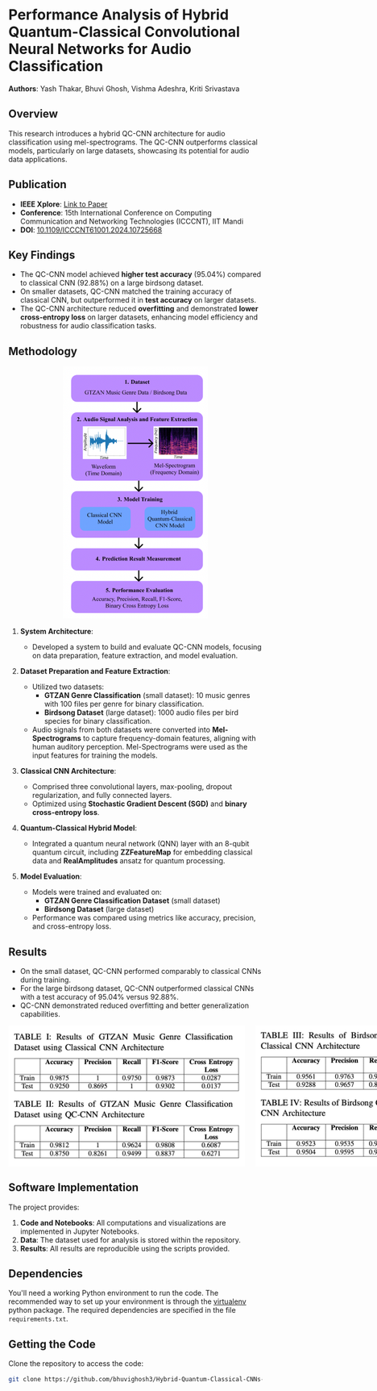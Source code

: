 # Performance Analysis of Hybrid Quantum-Classical Convolutional Neural Networks for Audio Classification

**Authors**: Yash Thakar, Bhuvi Ghosh, Vishma Adeshra, Kriti Srivastava  

## Overview  
This research introduces a hybrid QC-CNN architecture for audio classification using mel-spectrograms. The QC-CNN outperforms classical models, particularly on large datasets, showcasing its potential for audio data applications.

## Publication  
- **IEEE Xplore**: [Link to Paper](https://ieeexplore.ieee.org/document/10725668)  
- **Conference**: 15th International Conference on Computing Communication and Networking Technologies (ICCCNT), IIT Mandi  
- **DOI**: [10.1109/ICCCNT61001.2024.10725668](https://doi.org/10.1109/ICCCNT61001.2024.10725668)

## Key Findings  
- The QC-CNN model achieved **higher test accuracy** (95.04%) compared to classical CNN (92.88%) on a large birdsong dataset.  
- On smaller datasets, QC-CNN matched the training accuracy of classical CNN, but outperformed it in **test accuracy** on larger datasets.  
- The QC-CNN architecture reduced **overfitting** and demonstrated **lower cross-entropy loss** on larger datasets, enhancing model efficiency and robustness for audio classification tasks.
  
## Methodology

<p align="center">
  <img src="Readme images/architecture diagram.png" height="500" />
</p>

1. **System Architecture**:
   - Developed a system to build and evaluate QC-CNN models, focusing on data preparation, feature extraction, and model evaluation.

2. **Dataset Preparation and Feature Extraction**:
   - Utilized two datasets:
     - **GTZAN Genre Classification** (small dataset): 10 music genres with 100 files per genre for binary classification.
     - **Birdsong Dataset** (large dataset): 1000 audio files per bird species for binary classification.
   - Audio signals from both datasets were converted into **Mel-Spectrograms** to capture frequency-domain features, aligning with human auditory perception. Mel-Spectrograms were used as the input features for training the models.

3. **Classical CNN Architecture**:
   - Comprised three convolutional layers, max-pooling, dropout regularization, and fully connected layers.
   - Optimized using **Stochastic Gradient Descent (SGD)** and **binary cross-entropy loss**.

4. **Quantum-Classical Hybrid Model**:
   - Integrated a quantum neural network (QNN) layer with an 8-qubit quantum circuit, including **ZZFeatureMap** for embedding classical data and **RealAmplitudes** ansatz for quantum processing.

5. **Model Evaluation**:
   - Models were trained and evaluated on:
     - **GTZAN Genre Classification Dataset** (small dataset)
     - **Birdsong Dataset** (large dataset)
   - Performance was compared using metrics like accuracy, precision, and cross-entropy loss.
  

## Results 

- On the small dataset, QC-CNN performed comparably to classical CNNs during training.  
- For the large birdsong dataset, QC-CNN outperformed classical CNNs with a test accuracy of 95.04% versus 92.88%.  
- QC-CNN demonstrated reduced overfitting and better generalization capabilities.
  
<div style="display: flex;">
  <img src="Readme images/result.png" width="470" style="margin-right: 20px;" />
  <img src="Readme images/result1.png" width="470" />
</div>

## Software Implementation  

The project provides:  
1. **Code and Notebooks**: All computations and visualizations are implemented in Jupyter Notebooks.  
2. **Data**: The dataset used for analysis is stored within the repository.  
3. **Results**: All results are reproducible using the scripts provided.  

## Dependencies

You'll need a working Python environment to run the code.
The recommended way to set up your environment is through the
[virtualenv](https://virtualenv.pypa.io/en/latest/) python package.
The required dependencies are specified in the file `requirements.txt`.

## Getting the Code  
Clone the repository to access the code:  

```bash  
git clone https://github.com/bhuvighosh3/Hybrid-Quantum-Classical-CNNs-for-Audio-Classification.git

